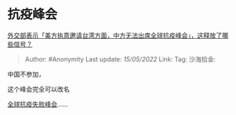 # 抗疫峰会
[外交部表示「美方执意邀请台湾方面，中方无法出席全球抗疫峰会」，这释放了哪些信号？](https://www.zhihu.com/question/532656056/answer/2485415209)

> Author: #Anonymity
> Last update: *15/05/2022*
> Link:
> Tag:
> 沙海拾金:

中国不参加，

这个峰会完全可以改名

[全球抗疫失败峰会](https://www.zhihu.com/search?q=%E5%85%A8%E7%90%83%E6%8A%97%E7%96%AB%E5%A4%B1%E8%B4%A5%E5%B3%B0%E4%BC%9A&search_source=Entity&hybrid_search_source=Entity&hybrid_search_extra=%7B%22sourceType%22%3A%22answer%22%2C%22sourceId%22%3A2485415209%7D)……
